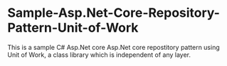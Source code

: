 # Sample-Asp.Net-Core-Repository-Pattern-Unit-of-Work

This is a sample C# Asp.Net core Asp.Net core repostitory pattern using Unit of Work, a class library which is independent of any layer. 
